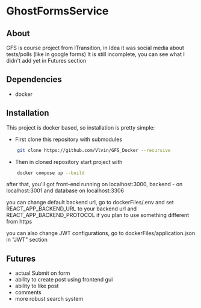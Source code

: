 # GhostFormsService
## About
GFS is course project from ITransition, in Idea it was social media about tests/polls (like in google forms)
It is still incomplete, you can see what I didn't add yet in Futures section

## Dependencies
- docker

## Installation
This project is docker based, so installation is pretty simple:

- First clone this repository with submodules
```sh
    git clone https://github.com/Vlvin/GFS_Docker --recursive
```
- Then in cloned repository start project with
```sh
    docker compose up --build
```

after that, you'll got front-end running on localhost:3000, backend - on localhost:3001 and database on localhost:3306

you can change default backend url, go to dockerFiles/.env and set REACT_APP_BACKEND_URL to your backend url and REACT_APP_BACKEND_PROTOCOL if you plan to use something different from https

you can also change JWT configurations, go to dockerFiles/application.json in "JWT" section

## Futures
- actual Submit on form
- ability to create post using frontend gui
- ability to like post
- comments
- more robust search system

